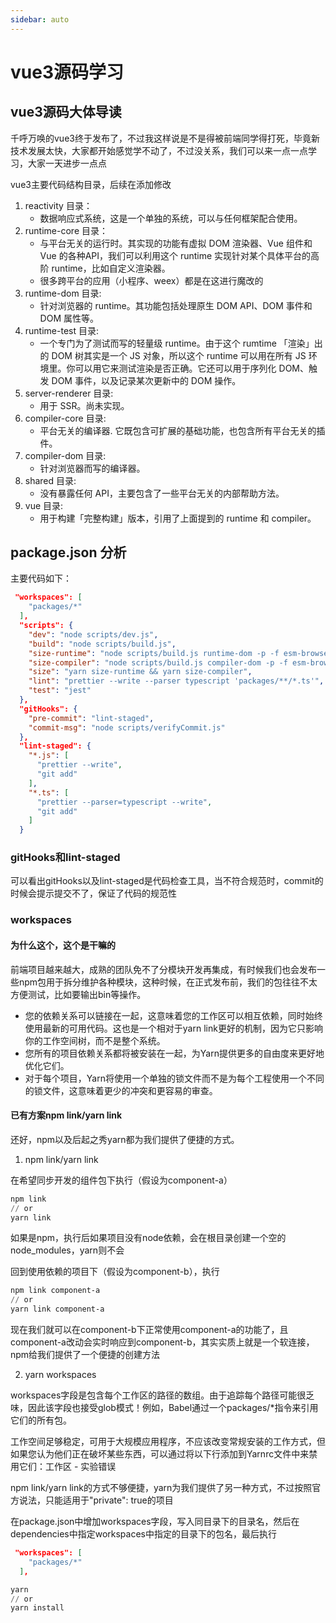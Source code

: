 ```yaml
---
sidebar: auto
---
```

# vue3源码学习
## vue3源码大体导读
千呼万唤的vue3终于发布了，不过我这样说是不是得被前端同学得打死，毕竟新技术发展太快，大家都开始感觉学不动了，不过没关系，我们可以来一点一点学习，大家一天进步一点点

vue3主要代码结构目录，后续在添加修改
1. reactivity 目录：
    - 数据响应式系统，这是一个单独的系统，可以与任何框架配合使用。
2. runtime-core 目录：
    - 与平台无关的运行时。其实现的功能有虚拟 DOM 渲染器、Vue 组件和 Vue 的各种API，我们可以利用这个 runtime 实现针对某个具体平台的高阶 runtime，比如自定义渲染器。
    - 很多跨平台的应用（小程序、weex）都是在这进行魔改的
3. runtime-dom 目录: 
    - 针对浏览器的 runtime。其功能包括处理原生 DOM API、DOM 事件和 DOM 属性等。
4. runtime-test 目录: 
    - 一个专门为了测试而写的轻量级 runtime。由于这个 rumtime 「渲染」出的 DOM 树其实是一个 JS 对象，所以这个 runtime 可以用在所有 JS 环境里。你可以用它来测试渲染是否正确。它还可以用于序列化 DOM、触发 DOM 事件，以及记录某次更新中的 DOM 操作。
5. server-renderer 目录: 
    - 用于 SSR。尚未实现。
6. compiler-core 目录: 
    - 平台无关的编译器. 它既包含可扩展的基础功能，也包含所有平台无关的插件。
7. compiler-dom 目录: 
    - 针对浏览器而写的编译器。
8. shared 目录: 
    - 没有暴露任何 API，主要包含了一些平台无关的内部帮助方法。
9. vue 目录: 
    - 用于构建「完整构建」版本，引用了上面提到的 runtime 和 compiler。

## package.json 分析
主要代码如下：
~~~ json
 "workspaces": [
    "packages/*"
  ],
  "scripts": {
    "dev": "node scripts/dev.js",
    "build": "node scripts/build.js",
    "size-runtime": "node scripts/build.js runtime-dom -p -f esm-browser",
    "size-compiler": "node scripts/build.js compiler-dom -p -f esm-browser",
    "size": "yarn size-runtime && yarn size-compiler",
    "lint": "prettier --write --parser typescript 'packages/**/*.ts'",
    "test": "jest"
  },
  "gitHooks": {
    "pre-commit": "lint-staged",
    "commit-msg": "node scripts/verifyCommit.js"
  },
  "lint-staged": {
    "*.js": [
      "prettier --write",
      "git add"
    ],
    "*.ts": [
      "prettier --parser=typescript --write",
      "git add"
    ]
  }
~~~
### gitHooks和lint-staged
可以看出gitHooks以及lint-staged是代码检查工具，当不符合规范时，commit的时候会提示提交不了，保证了代码的规范性

### workspaces

#### 为什么这个，这个是干嘛的
前端项目越来越大，成熟的团队免不了分模块开发再集成，有时候我们也会发布一些npm包用于拆分维护各种模块，这种时候，在正式发布前，我们的包往往不太方便测试，比如要输出bin等操作。

- 您的依赖关系可以链接在一起，这意味着您的工作区可以相互依赖，同时始终使用最新的可用代码。这也是一个相对于yarn link更好的机制，因为它只影响你的工作空间树，而不是整个系统。
- 您所有的项目依赖关系都将被安装在一起，为Yarn提供更多的自由度来更好地优化它们。
- 对于每个项目，Yarn将使用一个单独的锁文件而不是为每个工程使用一个不同的锁文件，这意味着更少的冲突和更容易的审查。

#### 已有方案npm link/yarn link
还好，npm以及后起之秀yarn都为我们提供了便捷的方式。

1. npm link/yarn link

在希望同步开发的组件包下执行（假设为component-a）

~~~ powershell
npm link
// or
yarn link
~~~

如果是npm，执行后如果项目没有node依赖，会在根目录创建一个空的node_modules，yarn则不会

回到使用依赖的项目下（假设为component-b），执行

~~~ powershell
npm link component-a
// or
yarn link component-a
~~~ 
现在我们就可以在component-b下正常使用component-a的功能了，且component-a改动会实时响应到component-b，其实实质上就是一个软连接，npm给我们提供了一个便捷的创建方法

2. yarn workspaces

workspaces字段是包含每个工作区的路径的数组。由于追踪每个路径可能很乏味，因此该字段也接受glob模式！例如，Babel通过一个packages/*指令来引用它们的所有包。

工作空间足够稳定，可用于大规模应用程序，不应该改变常规安装的工作方式，但如果您认为他们正在破坏某些东西，可以通过将以下行添加到Yarnrc文件中来禁用它们：工作区 - 实验错误

npm link/yarn link的方式不够便捷，yarn为我们提供了另一种方式，不过按照官方说法，只能适用于"private": true的项目

在package.json中增加workspaces字段，写入同目录下的目录名，然后在dependencies中指定workspaces中指定的目录下的包名，最后执行
~~~ json
 "workspaces": [
    "packages/*"
  ],
~~~
~~~ powershell
yarn
// or
yarn install
~~~ 